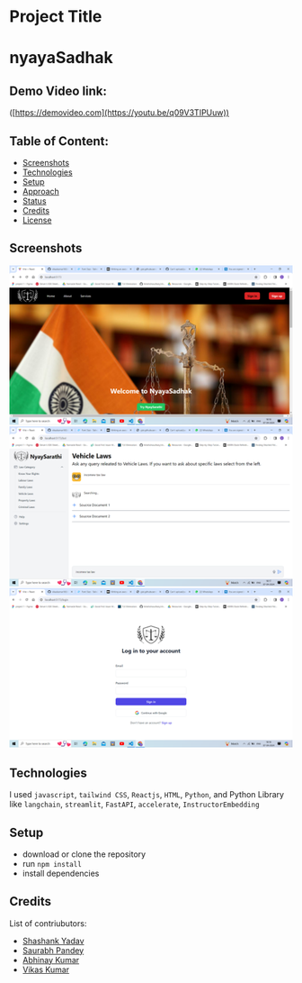 # Project Title
# nyayaSadhak


## Demo Video link:

([https://demovideo.com](https://youtu.be/q09V3TIPUuw))

## Table of Content:

- [Screenshots](#screenshots)
- [Technologies](#technologies)
- [Setup](#setup)
- [Approach](#approach)
- [Status](#status)
- [Credits](#credits)
- [License](#license)



## Screenshots

<img src="/FRONTEND/src/assets/Screenshot (107).png" alt="alt text" />
<img src="/FRONTEND/src/assets/Screenshot (105).png" alt="alt text" />
<img src="/FRONTEND/src/assets/Screenshot (106).png" alt="alt text" />



## Technologies

I used `javascript`, `tailwind CSS`, `Reactjs`, `HTML`, `Python`, and Python Library like  `langchain`, `streamlit`, `FastAPI`, `accelerate`, `InstructorEmbedding` 

## Setup

- download or clone the repository
- run `npm install`
- install dependencies


<!-- ## Status

NyayaSadhak is still in progress. `Version 2` will be out soon. -->

## Credits

List of contriubutors:

- [Shashank Yadav](https://github.com/Shashank2104125)
- [Saurabh Pandey](https://github.com/Saurabh2862)
- [Abhinay Kumar](https://github.com/DevAbhinay789)
- [Vikas Kumar](https://github.com/vikaskumar168)
